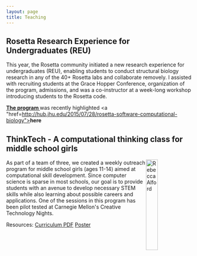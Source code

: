 ```yaml
---
layout: page
title: Teaching
---
```


## Rosetta Research Experience for Undergraduates (REU)

This year, the Rosetta community initiated a new research experience for undergraduates (REU), enabling students to conduct structural biology research in any of the 40+ Rosetta labs and collaborate removely. I assisted with recruiting students at the Grace Hopper Conference, organization of the program, admissions, and was a co-instructor at a week-long workshop introducing students to the Rosetta code. 

<a href="https://www.rosettacommons.org/about/intern"><b>The program </b></a>was recently highlighted <a "href=http://hub.jhu.edu/2015/07/28/rosetta-software-computational-biology"><b>here</b></a>

## ThinkTech - A computational thinking class for middle school girls

<img src="{{ site.baseurl }}public/think_tech_logo.png"
style="float: right" alt="RebeccaAlford" width="25%"/>

As part of a team of three, we created a weekly outreach program for middle school girls (ages 11-14) aimed at computational skill development. Since computer science is sparse in most schools, our goal is to provide students with an avenue to develop necessary STEM skills while also learning about possible careers and applications. One of the sessions in this program has been pilot tested at Carnegie Mellon's Creative Technology Nights. 

Resources: <a href="{{ site.baseurl }}public/Alford_Kornilova_Huynh_ThinkTech.pdf">Curriculum PDF</a> <a href="{{ site.baseurl }}public/Alford_Kornilova_Huynh_Poster.pdf">Poster</a>


